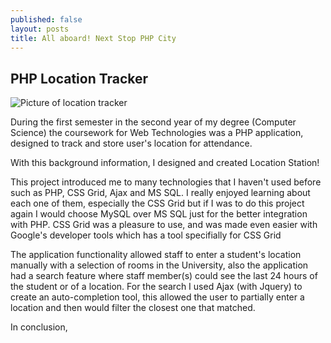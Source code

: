 ```yaml
---
published: false
layout: posts
title: All aboard! Next Stop PHP City
---
```

## PHP Location Tracker

![Picture of location tracker]({{site.baseurl}}//img/LocationStation.png)

During the first semester in the second year of my degree (Computer Science) the coursework for Web Technologies was a PHP application, designed to track and store user's location for attendance.

With this background information, I designed and created Location Station!

This project introduced me to many technologies that I haven't used before such as PHP, CSS Grid, Ajax and MS SQL. I really enjoyed learning about each one of them, especially the CSS Grid but if I was to do this project again I would choose MySQL over MS SQL just for the better integration with PHP. CSS Grid was a pleasure to use, and was made even easier with Google's developer tools which has a tool specifially for CSS Grid

The application functionality allowed staff to enter a student's location manually with a selection of rooms in the University, also the application had a search feature where staff member(s) could see the last 24 hours of the student or of a location.
For the search I used Ajax (with Jquery) to create an auto-completion tool, this allowed the user to partially enter a location and then would filter the closest one that matched.

In conclusion,